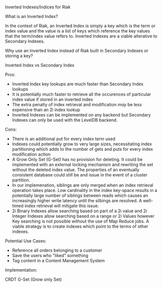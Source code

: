 Inverted Indexes/Indices for Riak

What is an Inverted Index?

In the context of Riak, an Inverted Index is simply a key which is the term or index value and the value is a list of keys which reference the key values that the term/index value refers to. Inverted Indexes are a viable alterative to Secondary Indexes.

Why use an Inverted Index instead of Riak built in Secondary Indexes or storing a key?

Inverted Index vs Secondary Index

Pros:  

- Inverted Index key lookups are much faster than Secondary Index lookups
- It is potentially much faster to retrieve all the occurences of particular index value if stored in an inverted index
- The extra penalty of index retrieval and modification *may* be less expensive than an 2i index lookup
- Inverted Indexes can be implemented on any backend but Secondary Indexes can only be used with the LevelDB backend.

Cons: 

- There is an additional put for every index term used
- Indexes could potentially grow to very large sizes, necessitating index partitioning which adds to the number of gets and puts for every index modification action
- A Grow Only Set (G-Set) has no provision for deleting. It could be implemented with an external locking mechanism and rewriting the set without the deleted index value.  The properties of an eventually consistent database could still be and issue in the event of a cluster partition.
- In our implemenation, siblings are only merged when an index retrieval operation takes place. Low cardinality in the index key-space results in a potentially large number of siblings between reads which causes an increasingly higher write latency until the silbings are resolved. A well-timed index retrieval will mitigate this issue.
- 2i Binary Indexes allow searching based on part of a 2i value and 2i Integer Indexes allow searching based on a range or 2i Values however Key searching is not possible without the use of Map Reduce jobs.  A viable strategy is to create indexes which point to the terms of other indexes.

Potential Use Cases:

- Reference all orders belonging to a customer
- Save the users who "liked" something
- Tag content in a Content Management System

Implementation:

CRDT G-Set (Grow only Set)